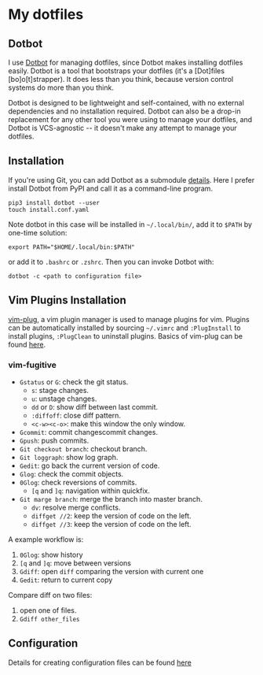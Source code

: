 # My dotfiles 


## Dotbot
I use [Dotbot](https://github.com/anishathalye/dotbot) for managing dotfiles,
since Dotbot makes installing dotfiles easily. Dotbot is a tool that bootstraps
your dotfiles (it's a [Dot]files [bo]o[t]strapper). It does less than you think,
because version control systems do more than you think.

Dotbot is designed to be lightweight and self-contained, with no external
dependencies and no installation required. Dotbot can also be a drop-in
replacement for any other tool you were using to manage your dotfiles, and
Dotbot is VCS-agnostic -- it doesn't make any attempt to manage your dotfiles.


## Installation
If you're using Git, you can add Dotbot as a submodule 
[details](.https://github.com/anishathalye/dotbot#integrate-with-existing-dotfiles).
Here I prefer install Dotbot from PyPI and call it as a command-line program.
```shell
pip3 install dotbot --user
touch install.conf.yaml
```

Note dotbot in this case will be installed in `~/.local/bin/`, add it to `$PATH`
by one-time solution:
```shell
export PATH="$HOME/.local/bin:$PATH"
```
or add it to `.bashrc` or `.zshrc`. Then you can invoke Dotbot with:
```shell
dotbot -c <path to configuration file>
```

## Vim Plugins Installation
[vim-plug](https://github.com/junegunn/vim-plug), a vim plugin manager is used
to manage plugins for vim. Plugins can be automatically installed by sourcing
`~/.vimrc` and `:PlugInstall` to install plugins, `:PlugClean` to uninstall
plugins. Basics of vim-plug can be found [here](https://github.com/junegunn/vim-plug/wiki/tutorial).

### vim-fugitive
- `Gstatus` or `G`: check the git status. 
    - `s`: stage changes.
    - `u`: unstage changes.
    - `dd` or `D`: show diff between last commit.
    - `:diffoff`: close diff pattern.
    - `<c-w><c-o>`: make this window the only window.
- `Gcommit`: commit changescommit changes.
- `Gpush`: push commits.
- `Git checkout branch`: checkout branch.
- `Git loggraph`: show log graph.
- `Gedit`: go back the current version of code.
- `Glog`: check the commit objects.
- `0Glog`: check reversions of commits. 
    - `[q` and `]q`: navigation within quickfix.
- `Git marge branch`: merge the branch into master branch.
    - `dv`: resolve merge conflicts.
    - `diffget //2`: keep the version of code on the left.
    - `diffget //3`: keep the version of code on the left.

A example workflow is:

1. `0Glog`: show history
2. `[q` and `]q`: move between versions
3. `Gdiff`: open `diff` comparing the version with current one
4. `Gedit`: return to current copy

Compare diff on two files:

1. open one of files.
2. `Gdiff other_files`

## Configuration
Details for creating configuration files can be found 
[here](https://github.com/anishathalye/dotbot/tree/f5e019105ec5a70a71d5afa78dc44baa0e87b721#configuration)
